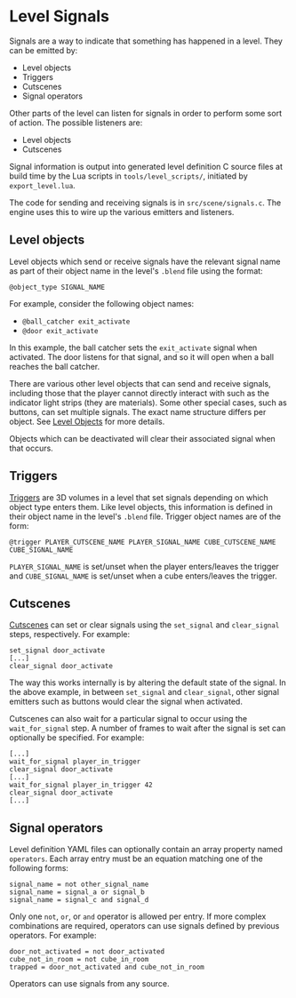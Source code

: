 # Level Signals

Signals are a way to indicate that something has happened in a level. They can
be emitted by:
* Level objects
* Triggers
* Cutscenes
* Signal operators

Other parts of the level can listen for signals in order to perform some sort of
action. The possible listeners are:
* Level objects
* Cutscenes

Signal information is output into generated level definition C source files at
build time by the Lua scripts in `tools/level_scripts/`, initiated by
`export_level.lua`.

The code for sending and receiving signals is in `src/scene/signals.c`. The
engine uses this to wire up the various emitters and listeners.

## Level objects

Level objects which send or receive signals have the relevant signal name as
part of their object name in the level's `.blend` file using the format:
```
@object_type SIGNAL_NAME
```

For example, consider the following object names:
* `@ball_catcher exit_activate`
* `@door exit_activate`

In this example, the ball catcher sets the `exit_activate` signal when
activated. The door listens for that signal, and so it will open when a ball
reaches the ball catcher.

There are various other level objects that can send and receive signals,
including those that the player cannot directly interact with such as the
indicator light strips (they are materials). Some other special cases, such as
buttons, can set multiple signals. The exact name structure differs per object.
See [Level Objects](./level_objects/README.md) for more details.

Objects which can be deactivated will clear their associated signal when that
occurs.

## Triggers

[Triggers](./level_objects/trigger.md) are 3D volumes in a level that set
signals depending on which object type enters them. Like level objects, this
information is defined in their object name in the level's `.blend` file.
Trigger object names are of the form:
```
@trigger PLAYER_CUTSCENE_NAME PLAYER_SIGNAL_NAME CUBE_CUTSCENE_NAME CUBE_SIGNAL_NAME
```
`PLAYER_SIGNAL_NAME` is set/unset when the player enters/leaves the trigger and
`CUBE_SIGNAL_NAME` is set/unset when a cube enters/leaves the trigger.

## Cutscenes

[Cutscenes](./cutscenes.md) can set or clear signals using the `set_signal` and
`clear_signal` steps, respectively. For example:
```
set_signal door_activate
[...]
clear_signal door_activate
```

The way this works internally is by altering the default state of the signal. In
the above example, in between `set_signal` and `clear_signal`, other signal
emitters such as buttons would clear the signal when activated.

Cutscenes can also wait for a particular signal to occur using the
`wait_for_signal` step. A number of frames to wait after the signal is set can
optionally be specified. For example:
```
[...]
wait_for_signal player_in_trigger
clear_signal door_activate
[...]
wait_for_signal player_in_trigger 42
clear_signal door_activate
[...]
```

## Signal operators

Level definition YAML files can optionally contain an array property named
`operators`. Each array entry must be an equation matching one of the following
forms:
```
signal_name = not other_signal_name
signal_name = signal_a or signal_b
signal_name = signal_c and signal_d
```

Only one `not`, `or`, or `and` operator is allowed per entry. If more complex
combinations are required, operators can use signals defined by previous
operators. For example:
```
door_not_activated = not door_activated
cube_not_in_room = not cube_in_room
trapped = door_not_activated and cube_not_in_room
```

Operators can use signals from any source.
